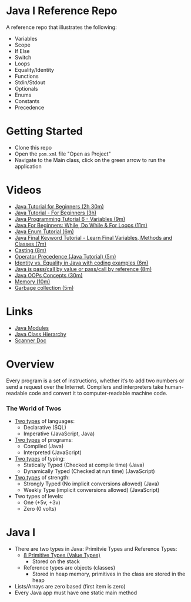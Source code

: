 # Java I Reference Repo
A reference repo that illustrates the following:
- Variables
- Scope
- If Else
- Switch
- Loops
- Equality/Identity
- Functions
- Stdin/Stdout
- Optionals
- Enums
- Constants
- Precedence

# Getting Started
- Clone this repo
- Open the `pom.xml` file "Open as Project"
- Navigate to the Main class, click on the green arrow to run the application

# Videos
- [Java Tutorial for Beginners (2h 30m)](https://youtu.be/eIrMbAQSU34)
- [Java Tutorial - For Beginners (3h)](https://youtu.be/Yv_4RXyLjL8)
- [Java Programming Tutorial 6 - Variables (9m)](https://youtu.be/7wWvSn_qiBc)
- [Java For Beginners: While, Do While & For Loops (11m)](https://youtu.be/6djggrlkHY8)
- [Java Enum Tutorial (6m)](https://youtu.be/hrEF3M2LCrc)
- [Java Final Keyword Tutorial - Learn Final Variables, Methods and Classes (7m)](https://youtu.be/730BMKm4qYM)
- [Casting (8m)](https://youtu.be/9ATVKpRZaPg)
- [Operator Precedence (Java Tutorial) (5m)](https://youtu.be/gEJEDdambGc)		
- [Identity vs. Equality in Java with coding examples (6m)](https://youtu.be/OOpO46_k7Uo	)
- [Java is pass/call by value or pass/call by reference (8m)](https://youtu.be/w4sGl3HxgZw)
- [Java OOPs Concepts (30m)](https://youtu.be/7GwptabrYyk)
- [Memory (10m)](https://youtu.be/fM8yj93X80s)
- [Garbage collection (5m)](https://youtu.be/fGO1GYz1irs)

# Links
- [Java Modules](https://docs.oracle.com/en/java/javase/18/docs/api/java.base/module-summary.html)
- [Java Class Hierarchy](https://docs.oracle.com/en/java/javase/18/docs/api/overview-tree.html)
- [Scanner Doc](https://docs.oracle.com/javase/8/docs/api/java/util/Scanner.html)

# Overview
Every program is a set of instructions, whether it’s to add two numbers or send a request over the Internet. Compilers and interpreters take human-readable code and convert it to computer-readable machine code.

### The World of Twos
- [Two types](https://codeburst.io/declarative-vs-imperative-programming-a8a7c93d9ad2) of languages:
  - Declarative (SQL)
  - Imperative (JavaScript, Java)
- [Two types](https://www.freecodecamp.org/news/compiled-versus-interpreted-languages/) of programs:
  - Compiled (Java)
  - Interpreted (JavaScript)
- [Two types](https://www.educative.io/edpresso/statically-v-dynamically-v-strongly-v-weakly-typed-languages) of typing:
  - Statically Typed (Checked at compile time) (Java)
  - Dynamically Typed (Checked at run time) (JavaScript)
- [Two types](https://www.educative.io/edpresso/statically-v-dynamically-v-strongly-v-weakly-typed-languages) of strength:
  - Strongly Typed (No implicit conversions allowed) (Java)
  - Weekly Type (implicit conversions allowed) (JavaScript)
- Two types of levels:
  - One (+5v, +3v)
  - Zero (0 volts)
  
# Java I
- There are two types in Java: Primitvie Types and Reference Types:
  - [8 Primitive Types (Value Types)](https://docs.oracle.com/javase/tutorial/java/nutsandbolts/datatypes.html)
    - Stored on the stack
  - Reference types are objects (classes)
    - Stored in heap memory, primitives in the class are stored in the heap
- Lists/Arrays are zero based (first item is zero)
- Every Java app must have one static main method

